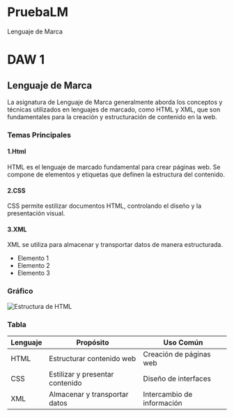 # PruebaLM
Lenguaje de Marca
# DAW 1

## Lenguaje de Marca

La asignatura de Lenguaje de Marca generalmente aborda los conceptos y técnicas utilizados en lenguajes de marcado, como HTML y XML, que son fundamentales para la creación y estructuración de contenido en la web.

### Temas Principales

#### 1.Html
HTML es el lenguaje de marcado fundamental para crear páginas web. Se compone de elementos y etiquetas que definen la estructura del contenido.
#### 2.CSS
CSS permite estilizar documentos HTML, controlando el diseño y la presentación visual.
#### 3.XML
XML se utiliza para almacenar y transportar datos de manera estructurada.


- Elemento 1
- Elemento 2
- Elemento 3

### Gráfico

![Estructura de HTML](https://via.placeholder.com/600x400.png?text=Estructura+de+HTML)


### Tabla

| Lenguaje | Propósito                         | Uso Común                  |
|----------|-----------------------------------|---------------------------|
| HTML     | Estructurar contenido web        | Creación de páginas web    |
| CSS      | Estilizar y presentar contenido  | Diseño de interfaces       |
| XML      | Almacenar y transportar datos     | Intercambio de información |
